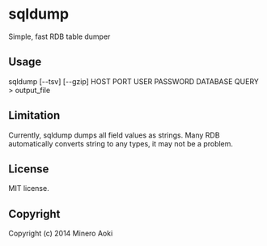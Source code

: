 sqldump
=======

Simple, fast RDB table dumper


Usage
-----

sqldump [--tsv] [--gzip] HOST PORT USER PASSWORD DATABASE QUERY > output_file


Limitation
----------

Currently, sqldump dumps all field values as strings.
Many RDB automatically converts string to any types, it may not be a problem.


License
-------

MIT license.


Copyright
---------

Copyright (c) 2014 Minero Aoki
